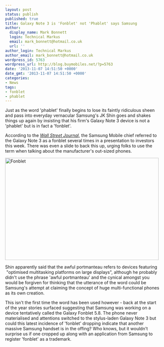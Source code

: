 ```yaml
---
layout: post
status: publish
published: true
title: Galaxy Note 3 is 'Fonblet' not 'Phablet' says Samsung
author:
  display_name: Mark Bonnett
  login: Technical Markus
  email: mark_bonnett@hotmail.co.uk
  url: ''
author_login: Technical Markus
author_email: mark_bonnett@hotmail.co.uk
wordpress_id: 5763
wordpress_url: http://blog.buymobiles.net/?p=5763
date: '2013-11-07 14:51:50 +0000'
date_gmt: '2013-11-07 14:51:50 +0000'
categories:
- News
tags:
- fonblet
- phablet
---
```

<p><span class="postStandFirst">Just as the word 'phablet' finally begins to lose its faintly ridiculous sheen and pass into everyday vernacular Samsung's JK Shin goes and shakes things up again by insisting that his firm's Galaxy Note 3 device is not a 'phablet' but is in fact a 'fonblet'.</span></p>
<p>According to the&nbsp;<a href="http://blogs.wsj.com/korearealtime/2013/11/06/live-blog-samsungs-analyst-day/"><em>Wall Street Journal</em></a>, the Samsung Mobile chief referred to the&nbsp;Galaxy Note 3&nbsp;as a fonblet several times in a presentation to investors this week. There was even a slide to back this up, urging folks to use the term when talking about the manufacturer's out-sized phones.</p>
<p><img class="aligncenter size-full wp-image-5764" alt="Fonblet" src="https://a1comms-blog-buymobiles.storage.googleapis.com/2014/10/Fonblet.jpg" width="500" height="333" /></p>
<p>Shin apparently said that the awful portmanteau refers to devices featuring &nbsp;"optimised multitasking platforms on large displays", although he probably didn't use the phrase 'awful portmanteau' and the cynical amongst you would be forgiven for thinking that the utterance of the word could be Samsung's attempt at claiming the concept of huge multi-functional phones as its own creation.</p>
<p>This isn't the first time the word has been used however - back at the start of the year stories surfaced suggesting that Samsung was working on a device tentatively called the Galaxy Fonblet 5.8. The phone never materialised and attentions switched to the stylus-laden Galaxy Note 3 but could this latest incidence of 'fonblet' dropping indicate that another massive Samsung handset is in the offing? Who knows, but it wouldn't surprise us if one cropped up along with an application from Samsung to register 'fonblet' as a trademark.</p>
